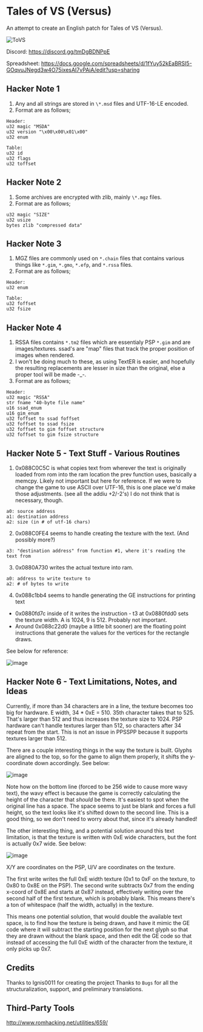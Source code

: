 # Tales of VS (Versus)

An attempt to create an English patch for Tales of VS (Versus).

![ToVS](https://raw.githubusercontent.com/lifebottle/Tales-of-VS/main/docs/proj_logo.png)

Discord: https://discord.gg/tmDgBDNPpE

Spreadsheet: https://docs.google.com/spreadsheets/d/1fYuy52kEaBRSI5-GOqvuJNegd3w4O75ixesAI7vPAiA/edit?usp=sharing

## Hacker Note 1
1. Any and all strings are stored in `\*.msd` files and UTF-16-LE encoded.
2. Format are as follows;

```
Header:
u32 magic "MSDA"
u32 version "\x00\x00\x01\x00"
u32 enum 

Table:
u32 id
u32 flags
u32 toffset
```

## Hacker Note 2
1. Some archives are encrypted with zlib, mainly `\*.mgz` files.
2. Format are as follows;
```
u32 magic "SIZE"
u32 usize
bytes zlib "compressed data"
```

## Hacker Note 3
1. MGZ files are commonly used on `*.chain` files that contains various things like `*.gim`, `*.gmo`, `*.efp`, and `*.rssa` files.
2. Format are as follows;
```
Header:
u32 enum

Table:
u32 foffset
u32 fsize
```

## Hacker Note 4
1. RSSA files contains `*.tm2` files which are essentialy PSP `*.gim` and are images/textures. ssad's are "map" files that track the proper position of images when rendered.
2. I won't be doing much to these, as using TextER is easier, and hopefully the resulting replacements are lesser in size than the original, else a proper tool will be made -_-.
3. Format are as follows;
```
Header:
u32 magic "RSSA"
str fname "40-byte file name"
u16 ssad_enum
u16 gim_enum
u32 foffset to ssad foffset
u32 foffset to ssad fsize
u32 foffset to gim foffset structure
u32 foffset to gim fsize structure

```

## Hacker Note 5 - Text Stuff - Various Routines
1. 0x088C0C5C is what copies text from wherever the text is originally loaded from rom into the ram location the prev function uses, basically a memcpy. Likely not important but here for reference. If we were to change the game to use ASCII over UTF-16, this is one place we'd make those adjustments. (see all the addiu +2/-2's) I do not think that is necessary, though.
```
a0: source address
a1: destination address
a2: size (in # of utf-16 chars)
```
2. 0x088C0FE4 seems to handle creating the texture with the text. (And possibly more?)
```
a3: "destination address" from function #1, where it's reading the text from
```
3. 0x0880A730 writes the actual texture into ram.
```
a0: address to write texture to
a2: # of bytes to write
```
4. 0x088c1bb4 seems to handle generating the GE instructions for printing text
* 0x0880fd7c inside of it writes the instruction - t3 at 0x0880fdd0 sets the texture width. A is 1024, 9 is 512. Probably not important.
* Around 0x088c22d0 (maybe a little bit sooner) are the floating point instructions that generate the values for the vertices for the rectangle draws.

See below for reference:

![image](https://user-images.githubusercontent.com/6155506/136289026-8ae9c8c1-a28b-4150-9d33-3bbfcb64ea17.png)

## Hacker Note 6 - Text Limitations, Notes, and Ideas
Currently, if more than 34 characters are in a line, the texture becomes too big for hardware. E width, 34 * 0xE = 510. 35th character takes that to 525. That's larger than 512 and thus increases the texture size to 1024. PSP hardware can't handle textures larger than 512, so characters after 34 repeat from the start. This is not an issue in PPSSPP because it supports textures larger than 512.

There are a couple interesting things in the way the texture is built. Glyphs are aligned to the top, so for the game to align them properly, it shifts the y-coordinate down accordingly. See below:

![image](https://user-images.githubusercontent.com/6155506/136292348-ce02bed3-b782-4121-8cc9-fe9ec6313273.png)

Note how on the bottom line (forced to be 256 wide to cause more wavy text), the wavy effect is because the game is correctly calculating the height of the character that *should* be there. It's easiest to spot when the original line has a space. The space seems to just be blank and forces a full height, so the text looks like it's shifted down to the second line. This is a good thing, so we don't need to worry about that, since it's already handled!

The other interesting thing, and a potential solution around this text limitation, is that the texture is written with 0xE wide characters, but the font is actually 0x7 wide. See below:

![image](https://user-images.githubusercontent.com/6155506/136290739-164fea58-ad04-4d57-ad7e-aa7706871d61.png)

X/Y are coordinates on the PSP, U/V are coordinates on the texture.

The first write writes the full 0xE width texture (0x1 to 0xF on the texture, to 0x80 to 0x8E on the PSP). The second write subtracts 0x7 from the ending x-coord of 0x8E and starts at 0x87 instead, effectively writing over the second half of the first texture, which is probably blank. This means there's a ton of whitespace (half the width, actually) in the texture. 

This means one potential solution, that would double the available text space, is to find how the texture is being drawn, and have it mimic the GE code where it will subtract the starting position for the next glyph so that they are drawn without the blank space, and then edit the GE code so that instead of accessing the full 0xE width of the character from the texture, it only picks up 0x7.

## Credits
Thanks to Ignis0011 for creating the project
Thanks to `Bugs` for all the structuralization, support, and preliminary translations.

## Third-Party Tools
http://www.romhacking.net/utilities/659/
